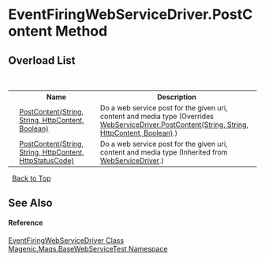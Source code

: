 # EventFiringWebServiceDriver.PostContent Method 
 


## Overload List
&nbsp;<table><tr><th></th><th>Name</th><th>Description</th></tr><tr><td>![Protected method](media/protmethod.gif "Protected method")</td><td><a href="MAQS_5/WebServices_AUTOGENERATED/EventFiringWebServiceDriver-PostContent_Method_(String,_String,_HttpContent,_Boolean)">PostContent(String, String, HttpContent, Boolean)</a></td><td>
Do a web service post for the given uri, content and media type
 (Overrides <a href="MAQS_5/WebServices_AUTOGENERATED/WebServiceDriver-PostContent_Method_(String,_String,_HttpContent,_Boolean)">WebServiceDriver.PostContent(String, String, HttpContent, Boolean)</a>.)</td></tr><tr><td>![Protected method](media/protmethod.gif "Protected method")</td><td><a href="MAQS_5/WebServices_AUTOGENERATED/WebServiceDriver-PostContent_Method_(String,_String,_HttpContent,_HttpStatusCode)">PostContent(String, String, HttpContent, HttpStatusCode)</a></td><td>
Do a web service post for the given uri, content and media type
 (Inherited from <a href="MAQS_5/WebServices_AUTOGENERATED/WebServiceDriver_Class">WebServiceDriver</a>.)</td></tr></table>&nbsp;
<a href="#eventfiringwebservicedriver.postcontent-method">Back to Top</a>

## See Also


#### Reference
<a href="MAQS_5/WebServices_AUTOGENERATED/EventFiringWebServiceDriver_Class">EventFiringWebServiceDriver Class</a><br /><a href="MAQS_5/WebServices_AUTOGENERATED/Magenic-Maqs-BaseWebServiceTest_Namespace">Magenic.Maqs.BaseWebServiceTest Namespace</a><br />